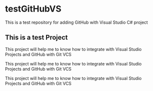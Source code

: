 # testGitHubVS
This is a test repository for adding GitHub with Visual Studio C# project

## This is a test Project

<P> This project will help me to know how to integrate with Visual Studio Projects and GitHub with Git VCS
</P>

<P> This project will help me to know how to integrate with Visual Studio Projects and GitHub with Git VCS
</P>

<P> This project will help me to know how to integrate with Visual Studio Projects and GitHub with Git VCS
</P>
